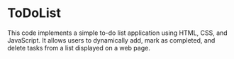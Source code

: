 # ToDoList
This code implements a simple to-do list application using HTML, CSS, and JavaScript. It allows users to dynamically add, mark as completed, and delete tasks from a list displayed on a web page.
